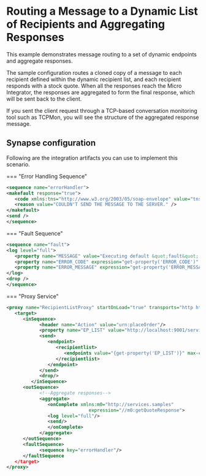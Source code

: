 # Routing a Message to a Dynamic List of Recipients and Aggregating Responses
This example demonstrates message routing to a set of dynamic endpoints and aggregate responses. 

The sample configuration routes a cloned copy of a message
to each recipient defined within the dynamic recipient list, and
each recipient responds with a stock quote. When all the responses
reach the Micro Integrator, the responses are aggregated to form the final response,
which will be sent back to the client.

If you sent the client request through a TCP-based conversation
monitoring tool such as TCPMon, you will see the structure of the
aggregated response message.

## Synapse configuration

Following are the integration artifacts you can use to implement this scenario.

=== "Error Handling Sequence"
   ```xml
   <sequence name="errorHandler">
   <makefault response="true">
      <code xmlns:tns="http://www.w3.org/2003/05/soap-envelope" value="tns:Receiver" />
      <reason value="COULDN'T SEND THE MESSAGE TO THE SERVER." />
   </makefault>
   <send />
   </sequence>
   ```

=== "Fault Sequence"
   ```xml
   <sequence name="fault">
   <log level="full">
      <property name="MESSAGE" value="Executing default &quot;fault&quot; sequence" />
      <property name="ERROR_CODE" expression="get-property('ERROR_CODE')" />
      <property name="ERROR_MESSAGE" expression="get-property('ERROR_MESSAGE')" />
   </log>
   <drop />
   </sequence>
   ```

=== "Proxy Service"
   ```xml
   <proxy name="RecipientListProxy" startOnLoad="true" transports="http https" xmlns="http://ws.apache.org/ns/synapse">
      <target>
         <inSequence>
               <header name="Action" value="urn:placeOrder"/>
               <property name="EP_LIST" value="http://localhost:9001/services/SimpleStockQuoteService,http://localhost:9002/services/SimpleStockQuoteService,http://localhost:9003/services/SimpleStockQuoteService"/>  
               <send>
                  <endpoint>
                     <recipientlist>
                        <endpoints value="{get-property('EP_LIST')}" max-cache="20" />
                     </recipientlist>
                  </endpoint>
               </send>
               <drop/>
            </inSequence>
         <outSequence>
               <!--Aggregate responses-->
               <aggregate>
                  <onComplete xmlns:m0="http://services.samples"
                                 expression="//m0:getQuoteResponse">
                  <log level="full"/>
                  <send/>
                  </onComplete>
               </aggregate>
         </outSequence>
         <faultSequence>
               <sequence key="errorHandler"/>
         </faultSequence
      </target>
   </proxy>
   ```

<!--
Set up the back-end service.

Invoke the Micro Integrator:

```bash
ant stockquote -Dtrpurl=http://localhost:8280/
```
-->

